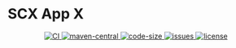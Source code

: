 # SCX App X

<p align="center">
    <a target="_blank" href="https://github.com/scx567888/scx-app-x/actions/workflows/ci.yml">
        <img src="https://github.com/scx567888/scx-app-x/actions/workflows/ci.yml/badge.svg" alt="CI"/>
    </a>
    <a target="_blank" href="https://central.sonatype.com/artifact/cool.scx/scx-app-x">
        <img src="https://img.shields.io/maven-central/v/cool.scx/scx-app-x?color=ff69b4" alt="maven-central"/>
    </a>
    <a target="_blank" href="https://github.com/scx567888/scx-app-x">
        <img src="https://img.shields.io/github/languages/code-size/scx567888/scx-app-x?color=orange" alt="code-size"/>
    </a>
    <a target="_blank" href="https://github.com/scx567888/scx-app-x/issues">
        <img src="https://img.shields.io/github/issues/scx567888/scx-app-x" alt="issues"/>
    </a>
    <a target="_blank" href="https://github.com/scx567888/scx-app-x/blob/master/LICENSE">
        <img src="https://img.shields.io/github/license/scx567888/scx-app-x" alt="license"/>
    </a>
</p>
